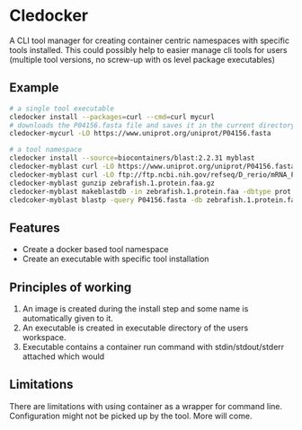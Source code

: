Cledocker
========

A CLI tool manager for creating container centric namespaces with specific
tools installed. This could possibly help to easier manage cli tools for users
(multiple tool versions, no screw-up with os level package executables)

Example
-------

```sh
# a single tool executable
cledocker install --packages=curl --cmd=curl mycurl
# downloads the P04156.fasta file and saves it in the current directory
cledocker-mycurl -LO https://www.uniprot.org/uniprot/P04156.fasta

# a tool namespace 
cledocker install --source=biocontainers/blast:2.2.31 myblast
cledocker-myblast curl -LO https://www.uniprot.org/uniprot/P04156.fasta
cledocker-myblast curl -LO ftp://ftp.ncbi.nih.gov/refseq/D_rerio/mRNA_Prot/zebrafish.1.protein.faa.gz
cledocker-myblast gunzip zebrafish.1.protein.faa.gz
cledocker-myblast makeblastdb -in zebrafish.1.protein.faa -dbtype prot
cledcoker-myblast blastp -query P04156.fasta -db zebrafish.1.protein.faa -out results.txt
```

Features
--------

* Create a docker based tool namespace
* Create an executable with specific tool installation


Principles of working
---------------------

1. An image is created during the install step and some name is automatically given to it.
2. An executable is created in executable directory of the users workspace.
3. Executable contains a container run command with stdin/stdout/stderr attached which would


Limitations
-----------

There are limitations with using container as a wrapper for command line.
Configuration might not be picked up by the tool. More will come. 
